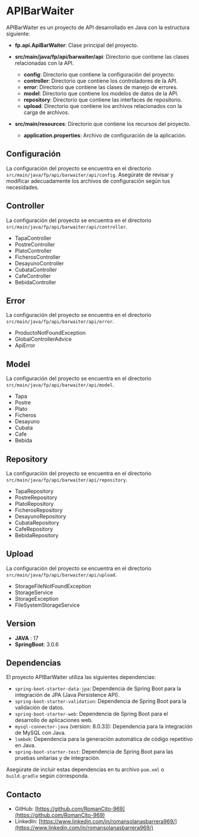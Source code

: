 # APIBarWaiter

APIBarWaiter es un proyecto de API desarrollado en Java con la estructura siguiente:

- **fp.api.ApiBarWaiter**: Clase principal del proyecto.

- **src/main/java/fp/api/barwaiter/api**: Directorio que contiene las clases relacionadas con la API.
    - **config**: Directorio que contiene la configuración del proyecto.
    - **controller**: Directorio que contiene los controladores de la API.
    - **error**: Directorio que contiene las clases de manejo de errores.
    - **model**: Directorio que contiene los modelos de datos de la API.
    - **repository**: Directorio que contiene las interfaces de repositorio.
    - **upload**: Directorio que contiene los archivos relacionados con la carga de archivos.

- **src/main/resources**: Directorio que contiene los recursos del proyecto.
    - **application.properties**: Archivo de configuración de la aplicación.

## Configuración

La configuración del proyecto se encuentra en el directorio `src/main/java/fp/api/barwaiter/api/config`.
Asegúrate de revisar y modificar adecuadamente los archivos de configuración según tus necesidades.

## Controller

La configuración del proyecto se encuentra en el directorio `src/main/java/fp/api/barwaiter/api/controller`.
  - TapaController
  - PostreController
  - PlatoController
  - FicherosController
  - DesayunoController
  - CubataController
  - CafeController
  - BebidaController

## Error

La configuración del proyecto se encuentra en el directorio `src/main/java/fp/api/barwaiter/api/error`.
- ProductoNotFoundException
- GlobalControllerAdvice
- ApiError

## Model

La configuración del proyecto se encuentra en el directorio `src/main/java/fp/api/barwaiter/api/model`.
- Tapa
- Postre
- Plato
- Ficheros
- Desayuno
- Cubata
- Cafe
- Bebida

## Repository

La configuración del proyecto se encuentra en el directorio `src/main/java/fp/api/barwaiter/api/repository`.
- TapaRepository
- PostreRepository
- PlatoRepository
- FicherosRepository
- DesayunoRepository
- CubataRepository
- CafeRepository
- BebidaRepository


## Upload

La configuración del proyecto se encuentra en el directorio `src/main/java/fp/api/barwaiter/api/upload`.

- StorageFileNotFoundException
- StorageService
- StorageException
- FileSystemStorageService

## Version
 - **JAVA** : 17
 - **SpringBoot**: 3.0.6

## Dependencias

El proyecto APIBarWaiter utiliza las siguientes dependencias:

- `spring-boot-starter-data-jpa`: Dependencia de Spring Boot para la integración de JPA (Java Persistence API).
- `spring-boot-starter-validation`: Dependencia de Spring Boot para la validación de datos.
- `spring-boot-starter-web`: Dependencia de Spring Boot para el desarrollo de aplicaciones web.
- `mysql-connector-java` (version: 8.0.33): Dependencia para la integración de MySQL con Java.
- `lombok`: Dependencia para la generación automática de código repetitivo en Java.
- `spring-boot-starter-test`: Dependencia de Spring Boot para las pruebas unitarias y de integración.

Asegúrate de incluir estas dependencias en tu archivo `pom.xml` o `build.gradle` según corresponda.

## Contacto

- GitHub: [https://github.com/RomanCito-969](https://github.com/RomanCito-969)
- LinkedIn: [https://www.linkedin.com/in/romansolanasbarrera969/](https://www.linkedin.com/in/romansolanasbarrera969/)
